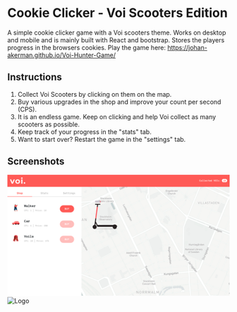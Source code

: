 # Cookie Clicker - Voi Scooters Edition

A simple cookie clicker game with a Voi scooters theme. Works on desktop and mobile and is mainly built with React and bootstrap. Stores the players progress in the browsers cookies. 
Play the game here: https://johan-akerman.github.io/Voi-Hunter-Game/

## Instructions

1. Collect Voi Scooters by clicking on them on the map.
2. Buy various upgrades in the shop and improve your count per second (CPS).
3. It is an endless game. Keep on clicking and help Voi collect as many scooters as possible.
4. Keep track of your progress in the "stats" tab.
5. Want to start over? Restart the game in the "settings" tab.

## Screenshots
<img src="/src/images/preview-desktop.png" alt="Logo"
	title="Desktop preview" width="600" />
<img src="/src/images/preview-mobile.gif" alt="Logo"
	title="Mobile preview" width="200" />
```
